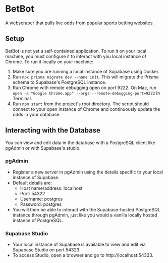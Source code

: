 # BetBot
A webscraper that pulls live odds from popular sports betting websites.

## Setup
BetBot is not yet a self-contained application. To run it on your local machine, you must configure it to interact with you local instance of Chrome. To run it locally on your machine:

1. Make sure you are running a local instance of Supabase using Docker.
2. Run `npx prisma migrate dev --name init`. This will migrate the Prisma schema to Supabase's PostgreSQL instance.
3. Run Chrome with remote debugging open on port 9222. On Mac, run `open -a "Google Chrome.app" --args --remote-debugging-port=9222` in Terminal.
4. Run `npm start` from the project's root directory. The script should connect to your open instance of Chrome and continuously update the odds in your database.

## Interacting with the Database
You can view and edit data in the database with a PostgreSQL client like pgAdmin or with Supabase's studio.

### pgAdmin
* Register a new server in pgAdmin using the details specific to your local instance of Supabase.
* Default details are:
  - Host name/address: localhost
  - Port: 54322
  - Username: postgres
  - Password: postgres
* You will then be able to interact with the Supabase-hosted PostgreSQL instance through pgAdmin, just like you would a vanilla locally hosted instance of PostgreSQL.

### Supabase Studio
* Your local instance of Supabase is available to view and edit via Supabase Studio on port 54323.
* To access Studio, open a browser and go to http://localhost:54323.